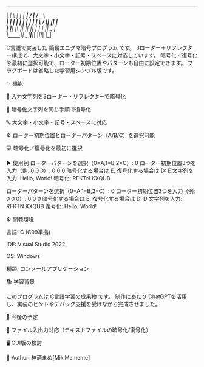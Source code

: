   _____ _   _ _____ _____ __  __   ___    
 | ____| \ | |_   _|  ___|  \/  | / _ \   
 |  _| |  \| | | | | |  _| \  / || |_| |  
 | |___| |\  |_| |_| |_| | |  | ||  _  |  
 |_____|_| \_|_____|_____|_|  |_||_| |_|  
  
C言語で実装した 簡易エニグマ暗号プログラム です。
3ローター＋リフレクター構成で、大文字・小文字・記号・スペースに対応しています。
暗号化／復号化を最初に選択可能で、ローター初期位置やパターンも自由に設定できます。
プラグボードは省略した学習用シンプル版です。

✨ 機能

📝 入力文字列を3ローター・リフレクターで暗号化

🔄 暗号化文字列を同じ手順で復号化

🔤 大文字・小文字・記号・スペースに対応

⚙️ ローター初期位置とローターパターン（A/B/C）を選択可能

💻 暗号化／復号化を最初に選択

▶️ 使用例
ローターパターンを選択（0=A,1=B,2=C）: 0
ローター初期位置3つを入力（例: 0 0 0）: 0 0 0
暗号化する場合は E, 復号化する場合は D: E
文字列を入力: Hello, World!
暗号化: RFKTN KXQUB

ローターパターンを選択（0=A,1=B,2=C）: 0
ローター初期位置3つを入力（例: 0 0 0）: 0 0 0
暗号化する場合は E, 復号化する場合は D: D
文字列を入力: RFKTN KXQUB
復号化: Hello, World!  

⚙️ 開発環境

言語: C (C99準拠)

IDE: Visual Studio 2022

OS: Windows

種類: コンソールアプリケーション

📚 学習背景

このプログラムは C言語学習の成果物 です。
制作にあたり ChatGPTを活用 し、実装のヒントやデバッグ支援を受けながら完成させました。

🔮 今後の予定

📂 ファイル入出力対応（テキストファイルの暗号化/復号化）

🖥️ GUI版の検討

👤 Author: 神酒まめ[MikiMameme]
